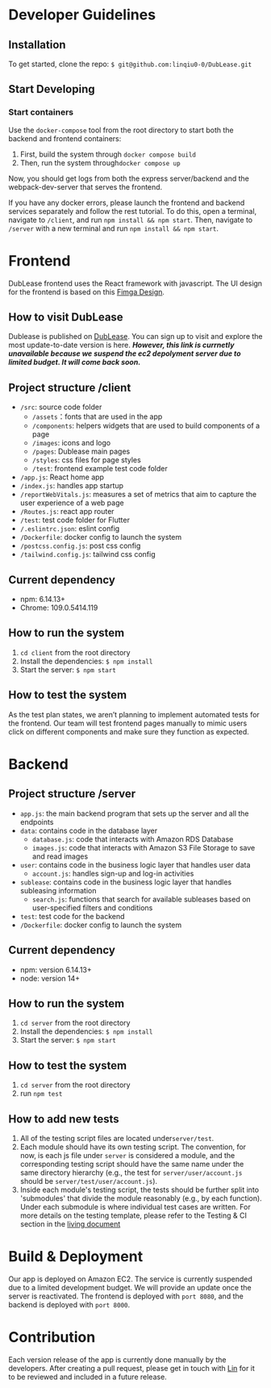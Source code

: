 # Developer Guidelines

## Installation

To get started, clone the repo:
`$ git@github.com:linqiu0-0/DubLease.git`

## Start Developing
### Start containers
Use the `docker-compose` tool from the root directory to start both the backend and frontend containers:
1. First, build the system through `docker compose build `
2. Then, run the system through`docker compose up`
   
Now, you should get logs from both the express server/backend and the webpack-dev-server that serves the frontend.

If you have any docker errors, please launch the frontend and backend services separately and follow the rest tutorial. To do this, open a terminal, navigate to `/client`, and run `npm install && npm start`. Then, navigate to `/server` with a new terminal and run `npm install && npm start`.

# Frontend
DubLease frontend uses the React framework with javascript. 
The UI design for the frontend is based on this [Fimga Design](https://www.figma.com/file/8Ivetl62l7CELx0hTaaq1N/Dub-Lease?node-id=0%3A1&t=QWbdjKd0nRIM1hva-1).

## How to visit DubLease
Dublease is published on  [DubLease]( http://52.38.78.226:8080/). You can sign up to visit and explore the most update-to-date version is here. ***However, this link is currnetly unavailable because we suspend the ec2 depolyment server due to limited budget. It will come back soon.***

## Project structure /client
- `/src`: source code folder
    - `/assets`：fonts that are used in the app
    - `/components`: helpers widgets that are used to build components of a page
    - `/images`: icons and logo
    - `/pages`: Dublease main pages
    - `/styles`: css files for page styles
    - `/test`: frontend example test code folder 
- `/app.js`: React home app
- `/index.js`: handles app startup
- `/reportWebVitals.js`:  measures a set of metrics that aim to capture the user experience of a web page
- `/Routes.js`: react app router
- `/test`: test code folder for Flutter
- `/.eslintrc.json`: eslint config
- `/Dockerfile`: docker config to launch the system
- `/postcss.config.js`: post css config
- `/tailwind.config.js`: tailwind css config

## Current dependency
- npm: 6.14.13+
- Chrome: 109.0.5414.119


## How to run the system
1. `cd client` from the root directory
2. Install the dependencies: `$ npm install`
3. Start the server: `$ npm start`

## How to test the system
As the test plan states, we aren’t planning to implement automated tests for the frontend. 
Our team will test frontend pages manually to mimic users click on different components and make sure they function as expected.

# Backend

## Project structure /server
- `app.js`: the main backend program that sets up the server and all the endpoints
- `data`: contains code in the database layer
   - `database.js`: code that interacts with Amazon RDS Database
   - `images.js`: code that interacts with Amazon S3 File Storage to save and read images
- `user`: contains code in the business logic layer that handles user data
   - `account.js`: handles sign-up and log-in activities
- `sublease`: contains code in the business logic layer that handles subleasing information
   - `search.js`: functions that search for available subleases based on user-specified filters and conditions
- `test`: test code for the backend
- `/Dockerfile`: docker config to launch the system

## Current dependency
- npm: version 6.14.13+
- node: version 14+

## How to run the system
1. `cd server` from the root directory
2. Install the dependencies: `$ npm install`
2. Start the server: `$ npm start`

## How to test the system
1. `cd server` from the root directory
2. run `npm test`

## How to add new tests
1. All of the testing script files are located under`server/test`.
2. Each module should have its own testing script. The convention, for now, is each js file under `server` is considered a module, and the corresponding testing script should have the same name under the same directory hierarchy (e.g., the test for `server/user/account.js` should be `server/test/user/account.js`).
4. Inside each module's testing script, the tests should be further split into 'submodules' that divide the module reasonably (e.g., by each function). Under each submodule is where individual test cases are written. For more details on the testing template, please refer to the Testing & CI section in the [living document](https://docs.google.com/document/d/1rcpL10wDu8ECY_ctBVh5NeI-DTemNds5bQ_EMhQXcTM/edit?usp=sharing)


# Build & Deployment
Our app is deployed on Amazon EC2. The service is currently suspended due to a limited development budget. We will provide an update once the server is reactivated. The frontend is deployed with `port 8080`, and the backend is deployed with `port 8000`.

# Contribution
Each version release of the app is currently done manually by the developers. After creating a pull request, please get in touch with [Lin](lq9@uw.edu) for it to be reviewed and included in a future release.
